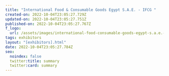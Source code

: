 ```yaml
---
title: "International Food & Consumable Goods Egypt S.A.E. - IFCG "
created-on: 2022-10-04T23:05:27.729Z
updated-on: 2022-10-04T23:05:27.751Z
published-on: 2022-10-04T23:05:27.767Z
f_logo:
  url: /assets/images/international-food-consumable-goods-egypt-s.a.e.-ifcg-.png
tags: exhibitors
layout: "[exhibitors].html"
date: 2022-10-04T23:05:27.784Z
seo:
  noindex: false
  twitter:title: summary
  twitter:card: summary
---
```

